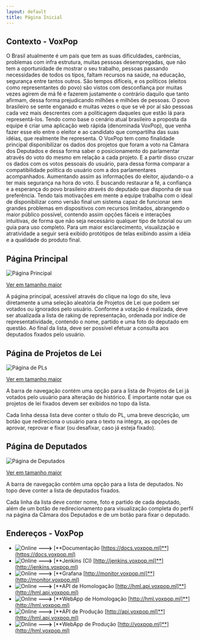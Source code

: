 ```yaml
---
layout: default
title: Página Inicial
---
```


## Contexto - VoxPop

O Brasil atualmente é um país que tem as suas dificuldades, carências, problemas com infra estrutura, muitas pessoas desempregadas, que não tem a oportunidade de mostrar o seu trabalho, pessoas passando necessidades de todos os tipos, faltam recursos na saúde, na educação, segurança entre tantos outros. São tempos difíceis, e os políticos (eleitos como representantes do povo) são vistos com desconfiança por muitas vezes agirem de má fé e fazerem justamente o contrário daquilo que tanto afirmam, dessa forma prejudicando milhões e milhões de pessoas. O povo brasileiro se sente enganado e muitas vezes o que se vê por aí são pessoas cada vez mais descrentes com a politicagem daqueles que estão lá para representá-los. Tendo como base o cenário atual brasileiro a proposta da equipe é criar uma aplicação web rápida (denominada VoxPop), que venha fazer esse elo entre o eleitor e ao candidato que compartilha das suas idéias, que realmente lhe representa. O VoxPop tem como finalidade principal disponibilizar os dados dos projetos que foram a voto na Câmara dos Deputados e dessa forma saber o posicionamento do parlamentar através do voto do mesmo em relação a cada projeto. E a partir disso cruzar os dados com os votos pessoais do usuário, para dessa forma comparar a compatibilidade política do usuário com a dos parlamentares acompanhados. Aumentando assim as informações do eleitor, ajudando-o a ter mais segurança na hora do voto. E  buscando restaurar a fé, a confiança e a esperança do povo brasileiro através do deputado que disponha de sua preferência.
Tendo tais motivações em mente a equipe trabalha com o ideal de disponibilizar como versão final um sistema capaz de funcionar sem grandes problemas em dispositivos com recursos limitados, abrangendo o maior público possível, contendo assim opções fáceis e interações intuitivas, de forma que não seja necessário qualquer tipo de tutorial ou um guia para uso completo. Para um maior esclarecimento, visualização e atratividade a seguir será exibido protótipos de telas exibindo assim a idéia e a qualidade do produto final.

## Página Principal

![Página Principal](https://image.ibb.co/eXQEmc/prot1.png)

[Ver em tamanho maior](https://image.ibb.co/eXQEmc/prot1.png)

A página principal, acessível através do clique na logo do site, leva diretamente a uma seleção aleatória de Projetos de Lei que podem ser votados ou ignorados pelo usuário. Conforme a votação é realizada, deve ser atualizada a lista de raking de representação, ordenada por indíce de representatividade, contendo o nome, partido e uma foto do deputado em questão. Ao final da lista, deve ser possível efetuar a consulta aos deputados fixados pelo usuário.

## Página de Projetos de Lei

![Página de PLs](https://image.ibb.co/i5poex/prot2.png)

[Ver em tamanho maior](https://image.ibb.co/i5poex/prot2.png)

A barra de navegação contém uma opção para a lista de Projetos de Lei já votados pelo usuário para alteração de histórico. É importante notar que os projetos de lei fixados devem ser exibidos no topo da lista.

Cada linha dessa lista deve conter o título do PL, uma breve descrição, um botão que redireciona o usuário para o texto na íntegra, as opções de aprovar, reprovar e fixar (ou desafixar, caso já esteja fixado).

## Página de Deputados

![Página de Deputados](https://image.ibb.co/fcbn6c/prot3.png)

[Ver em tamanho maior](https://image.ibb.co/i5poex/prot2.png)

A barra de navegação contém uma opção para a lista de deputados. No topo deve conter a lista de deputados fixados.

Cada linha da lista deve conter nome, foto e partido de cada deputado, além de um botão de redirecionamento para visualização completa do perfil na página da Câmara dos Deputados e de um botão para fixar o deputado.

## Endereços - VoxPop

* ![Online](https://img.shields.io/badge/STATUS-Online-green.svg) **--->** [**Documentação [https://docs.voxpop.ml]**](https://docs.voxpop.ml)
* ![Online](https://img.shields.io/badge/STATUS-Online-green.svg) **--->** [**Jenkins (CI) [http://jenkins.voxpop.ml]**](http://jenkins.voxpop.ml)
* ![Online](https://img.shields.io/badge/STATUS-Online-green.svg) **--->** [**Grafana [http://monitor.voxpop.ml]**](http://monitor.voxpop.ml)
* ![Online](https://img.shields.io/badge/STATUS-Online-green.svg) **--->** [**API de Homologação [http://hml.api.voxpop.ml]**](http://hml.api.voxpop.ml)
* ![Online](https://img.shields.io/badge/STATUS-Online-green.svg) **--->** [**WebApp de Homologação [http://hml.voxpop.ml]**](http://hml.voxpop.ml)
* ![Online](https://img.shields.io/badge/STATUS-Online-green.svg) **--->** [**API de Produção [http://api.voxpop.ml]**](http://hml.api.voxpop.ml)
* ![Online](https://img.shields.io/badge/STATUS-Online-green.svg) **--->** [**WebApp de Produção [http://voxpop.ml]**](http://hml.voxpop.ml)
